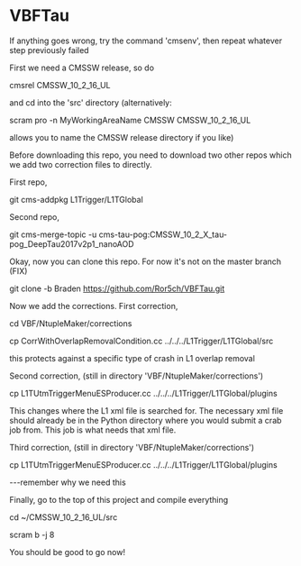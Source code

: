 # VBFTau
If anything goes wrong, try the command 'cmsenv', then repeat whatever step previously failed

First we need a CMSSW release, so do

cmsrel CMSSW_10_2_16_UL

and cd into the 'src' directory
(alternatively: 

scram pro -n MyWorkingAreaName CMSSW CMSSW_10_2_16_UL

allows you to name the CMSSW release directory if you like)

Before downloading this repo, you need to download two other repos which we add two correction files to directly.

First repo,

git cms-addpkg L1Trigger/L1TGlobal

Second repo,

git cms-merge-topic -u cms-tau-pog:CMSSW_10_2_X_tau-pog_DeepTau2017v2p1_nanoAOD

Okay, now you can clone this repo. For now it's not on the master branch (FIX)

git clone -b Braden https://github.com/Ror5ch/VBFTau.git

Now we add the corrections. First correction,

cd VBF/NtupleMaker/corrections

cp CorrWithOverlapRemovalCondition.cc ../../../L1Trigger/L1TGlobal/src

this protects against a specific type of crash in L1 overlap removal

Second correction, (still in directory 'VBF/NtupleMaker/corrections')

cp L1TUtmTriggerMenuESProducer.cc ../../../L1Trigger/L1TGlobal/plugins

This changes where the L1 xml file is searched for. The necessary xml file should already 
be in the Python directory where you would submit a crab job from. This job is what needs that xml file.

Third correction, (still in directory 'VBF/NtupleMaker/corrections')

cp L1TUtmTriggerMenuESProducer.cc ../../../L1Trigger/L1TGlobal/plugins

---remember why we need this

Finally, go to the top of this project and compile everything

cd ~/CMSSW_10_2_16_UL/src

scram b -j 8

You should be good to go now!
